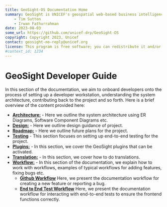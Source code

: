 ```yaml
---
title: GeoSight-OS Documentation Home 
summary: GeoSight is UNICEF's geospatial web-based business intelligence platform.
    - Tim Sutton
    - Irwan Fathurrahman
date: 2023-08-03
some_url: https://github.com/unicef-drp/GeoSight-OS
copyright: Copyright 2023, Unicef
contact: geosight-no-reply@unicef.org
license: This program is free software; you can redistribute it and/or modify it under the terms of the GNU Affero General Public License as published by the Free Software Foundation; either version 3 of the License, or (at your option) any later version.
#context_id: 1234
---
```


# GeoSight Developer Guide

In this section of the documentation, we aim to onboard developers onto the process of setting up a developer workstation, understanding the system architecture, contributing back to the project and so forth. Here is a brief overview of the content provided here:

* **[Architecture:](./architecture.md)** - Here we outline the system architecture using ER Diagrams, Software Component Diagrams etc.
* **[Design:](./design.md)** - Here we outline design guidance of project.
* **[Roadmap:](./roadmap.md)** - Here we outline future plans for the project.
* **[Testing](./testing.md)** - This section focuses on setting up end-to-end testing for the project.
* **[Plugins:](./plugins.md)** - In this section, we cover the GeoSight plugins that can be activated.
* **[Translation:](./translations.md)** - In this section, we cover how to do translations.
* **[Workflow:](./workflows/index.md)** - In this section of the documentation, we explain how to work with workflows, examples of typical workflows for adding features, fixing bugs etc.
  * **[Github Workflow](./github.md)** Here, we present the documentation workflow for creating a new feature or reporting a bug. 
  * **[End to End Test Workflow](./end-to-end-test.md)** Here, we present the documentation workflow for interacting with end-to-end tests to ensure the frontend functions correctly. 


